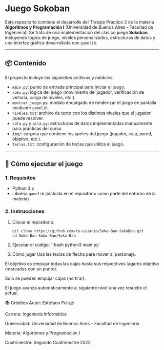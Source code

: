 # Juego Sokoban

Este repositorio contiene el desarrollo del Trabajo Práctico 3 de la materia **Algoritmos y Programación I** (Universidad de Buenos Aires - Facultad de Ingeniería). Se trata de una implementación del clásico juego **Sokoban**, incluyendo lógica de juego, niveles personalizados, estructuras de datos y una interfaz gráfica desarrollada con `gamelib`.

---

## 📦 Contenido

El proyecto incluye los siguientes archivos y módulos:

- `main.py`: punto de entrada principal para iniciar el juego.
- `soko.py`: lógica del juego (movimiento del jugador, verificación de victoria, carga de niveles, etc.).
- `mostrar_juego.py`: módulo encargado de renderizar el juego en pantalla mediante `gamelib`.
- `niveles.txt`: archivo de texto con los distintos niveles que el jugador puede resolver.
- `cola.py` y `pila.py`: estructuras de datos implementadas manualmente para prácticas del curso.
- `img/`: carpeta que contiene los sprites del juego (jugador, caja, pared, objetivo, etc.).
- `teclas.txt`: configuración de teclas que utiliza el juego.

---

## 🚀 Cómo ejecutar el juego

### 1. Requisitos

- Python 3.x
- Librería `gamelib` (incluida en el repositorio como parte del entorno de la materia)

### 2. Instrucciones

1. Clonar el repositorio:
   ```bash
   git clone https://github.com/tu-usuario/Soko-Ban-SokoBan.git
   cd Soko-Ban-Soko-Ban/Soko-Ban

2. Ejecutar el codigo:
``bash
  python3 main.py`

3. Cómo jugar
Usá las teclas de flecha para mover al personaje.

El objetivo es empujar todas las cajas hasta sus respectivos lugares objetivo (marcados con un punto).

Solo se pueden empujar cajas (no tirar).

El juego avanza automáticamente al siguiente nivel una vez resuelto el actual.

📚 Créditos
Autor: Estefano Polizzi

Carrera: Ingeniería Informática

Universidad: Universidad de Buenos Aires – Facultad de Ingeniería

Materia: Algoritmos y Programación I

Cuatrimestre: Segundo Cuatrimestre 2022


